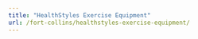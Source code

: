 ```yaml
---
title: "HealthStyles Exercise Equipment"
url: /fort-collins/healthstyles-exercise-equipment/
---
```


